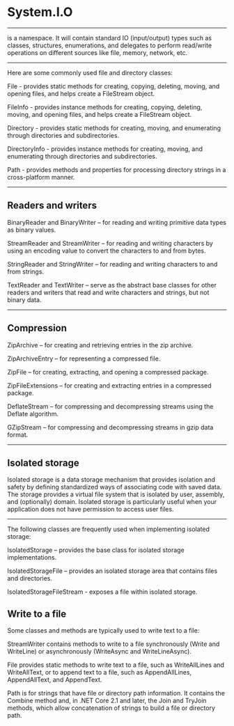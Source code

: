 # System.I.O
---

is a namespace. It will contain standard IO (input/output) types such as classes, structures, enumerations, and delegates to perform read/write operations on different sources like file, memory, network, etc.

---

Here are some commonly used file and directory classes:

File - provides static methods for creating, copying, deleting, moving, and opening files, and helps create a FileStream object.

FileInfo - provides instance methods for creating, copying, deleting, moving, and opening files, and helps create a FileStream object.

Directory - provides static methods for creating, moving, and enumerating through directories and subdirectories.

DirectoryInfo - provides instance methods for creating, moving, and enumerating through directories and subdirectories.

Path - provides methods and properties for processing directory strings in a cross-platform manner.

---

## Readers and writers

BinaryReader and BinaryWriter – for reading and writing primitive data types as binary values.

StreamReader and StreamWriter – for reading and writing characters by using an encoding value to convert the characters to and from bytes.

StringReader and StringWriter – for reading and writing characters to and from strings.

TextReader and TextWriter – serve as the abstract base classes for other readers and writers that read and write characters and strings, but not binary data.

---

## Compression

ZipArchive – for creating and retrieving entries in the zip archive.

ZipArchiveEntry – for representing a compressed file.

ZipFile – for creating, extracting, and opening a compressed package.

ZipFileExtensions – for creating and extracting entries in a compressed package.

DeflateStream – for compressing and decompressing streams using the Deflate algorithm.

GZipStream – for compressing and decompressing streams in gzip data format.

---

## Isolated storage


Isolated storage is a data storage mechanism that provides isolation and safety by defining standardized ways of associating code with saved data. The storage provides a virtual file system that is isolated by user, assembly, and (optionally) domain. Isolated storage is particularly useful when your application does not have permission to access user files.

---

The following classes are frequently used when implementing isolated storage:

IsolatedStorage – provides the base class for isolated storage implementations.

IsolatedStorageFile – provides an isolated storage area that contains files and directories.

IsolatedStorageFileStream - exposes a file within isolated storage.

## Write to a file

Some classes and methods are typically used to write text to a file:

StreamWriter contains methods to write to a file synchronously (Write and WriteLine) or asynchronously (WriteAsync and WriteLineAsync).

File provides static methods to write text to a file, such as WriteAllLines and WriteAllText, or to append text to a file, such as AppendAllLines, AppendAllText, and AppendText.

Path is for strings that have file or directory path information. It contains the Combine method and, in .NET Core 2.1 and later, the Join and TryJoin methods, which allow concatenation of strings to build a file or directory path.
